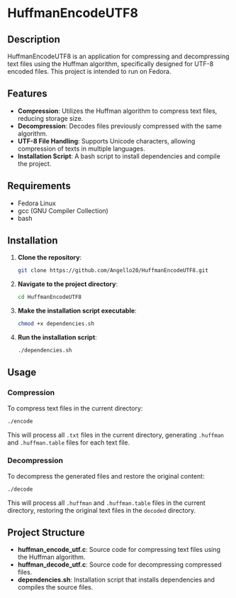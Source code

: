# HuffmanEncodeUTF8

## Description

HuffmanEncodeUTF8 is an application for compressing and decompressing text files using the Huffman algorithm, specifically designed for UTF-8 encoded files. This project is intended to run on Fedora.

## Features

- **Compression**: Utilizes the Huffman algorithm to compress text files, reducing storage size.
- **Decompression**: Decodes files previously compressed with the same algorithm.
- **UTF-8 File Handling**: Supports Unicode characters, allowing compression of texts in multiple languages.
- **Installation Script**: A bash script to install dependencies and compile the project.

## Requirements

- Fedora Linux
- gcc (GNU Compiler Collection)
- bash

## Installation

1. **Clone the repository**:

    ```sh
    git clone https://github.com/Angello20/HuffmanEncodeUTF8.git
    ```

2. **Navigate to the project directory**:

    ```sh
    cd HuffmanEncodeUTF8
    ```

3. **Make the installation script executable**:

    ```sh
    chmod +x dependencies.sh
    ```

4. **Run the installation script**:

    ```sh
    ./dependencies.sh
    ```

## Usage

### Compression

To compress text files in the current directory:

```sh
./encode
```

This will process all `.txt` files in the current directory, generating `.huffman` and `.huffman.table` files for each text file.

### Decompression

To decompress the generated files and restore the original content:

```sh
./decode
```

This will process all `.huffman` and `.huffman.table` files in the current directory, restoring the original text files in the `decoded` directory.

## Project Structure

- **huffman_encode_utf.c**: Source code for compressing text files using the Huffman algorithm.
- **huffman_decode_utf.c**: Source code for decompressing compressed files.
- **dependencies.sh**: Installation script that installs dependencies and compiles the source files.




